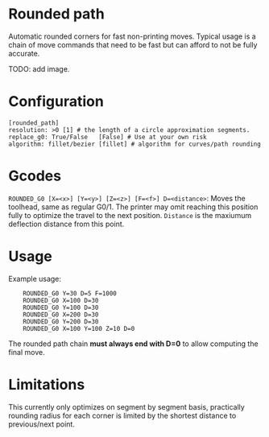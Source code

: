 # Rounded path

Automatic rounded corners for fast non-printing moves.
Typical usage is a chain of move commands that need to be fast but can afford to not be fully accurate.  

TODO: add image.

# Configuration

```
[rounded_path]
resolution: >0 [1] # the length of a circle approximation segments.
replace_g0: True/False   [False] # Use at your own risk
algorithm: fillet/bezier [fillet] # algorithm for curves/path rounding
```

# Gcodes

`ROUNDED_G0 [X=<x>] [Y=<y>] [Z=<z>] [F=<f>] D=<distance>`: 
Moves the toolhead, same as regular G0/1.
The printer may omit reaching this position fully to optimize the travel to the 
next position. `Distance` is the maxiumum deflection distance from this point.

# Usage

Example usage:
```
    ROUNDED_G0 Y=30 D=5 F=1000
    ROUNDED_G0 X=100 D=30
    ROUNDED_G0 Y=100 D=30
    ROUNDED_G0 X=200 D=30
    ROUNDED_G0 Y=200 D=30
    ROUNDED_G0 X=100 Y=100 Z=10 D=0     
```
The rounded path chain **must always end with D=0** to allow computing the final move.

# Limitations
This currently only optimizes on segment by segment basis, 
practically rounding radius for each corner is limited by the shortest distance to previous/next point.
